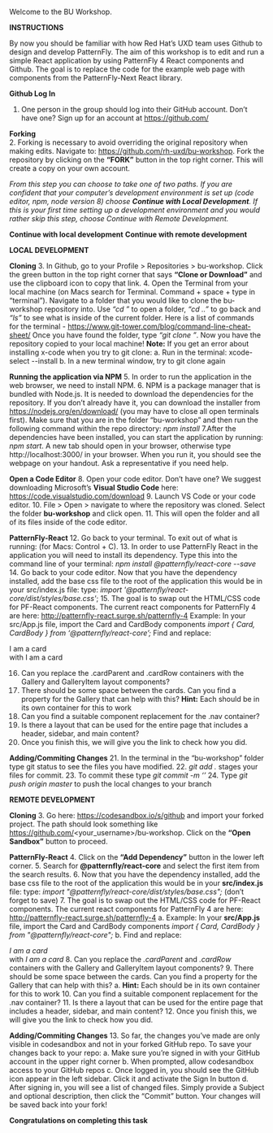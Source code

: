 Welcome to the BU Workshop. 

**INSTRUCTIONS**

By now you should be familiar with how Red Hat’s UXD team uses Github to design and develop PatternFly. The aim of this workshop is to edit and run a simple React application by using PatternFly 4 React components and Github. The goal is to replace the code for the example web page with components from the PatternFly-Next React library. 

**Github Log In**
1. One person in the group should log into their GitHub account. Don’t have one? Sign up for an account at 		https://github.com/

**Forking**														
2. Forking is necessary to avoid overriding the original repository when making edits. Navigate to: https://github.com/rh-uxd/bu-workshop. Fork the repository by clicking on the **“FORK”** button in the top right corner. This will create a copy on your own account.


*From this step you can choose to take one of two paths. If you are confident that your computer’s development environment is set up (code editor, npm, node version 8) choose **Continue with Local Development**. If this is your first time setting up a development environment and you would rather skip this step, choose Continue with Remote Development.*


**Continue with local development**
**Continue with remote development**


**LOCAL DEVELOPMENT**


**Cloning**
3. In Github, go to your Profile > Repositories > bu-workshop. Click the green button in the top right corner that says **“Clone or Download”** and use the clipboard icon to copy that link. 
4. Open the Terminal from your local machine (on Macs search for Terminal. Command + space + type in “terminal”). Navigate to a folder that you would like to clone the bu-workshop repository into. Use *“cd <folder name>”* to open a folder, *“cd ..”* to go back and *“ls”* to see what is inside of the current folder. Here is a list of commands for the terminal - https://www.git-tower.com/blog/command-line-cheat-sheet/ 
Once you have found the folder, type *“git clone <the copied link>”*. Now you have the repository copied to your local machine! 
**Note:** If you get an error about installing x-code when you try to git clone:
	a. Run in the terminal: xcode-select --install
	b. In a new terminal window, try to git clone again

**Running the application via NPM**
5. In order to run the application in the web browser, we need to install NPM.
6. NPM is a package manager that is bundled with Node.js. It is needed to download the dependencies for the repository. If you don’t already have it, you can download the installer from https://nodejs.org/en/download/ (you may have to close all open terminals first). Make sure that you are in the folder “bu-workshop” and then run the following command within the repo directory: *npm install*
7.After the dependencies have been installed, you can start the application by running: *npm start*. A new tab should open in your browser, otherwise type http://localhost:3000/ in your browser. When you run it, you should see the webpage on your handout. Ask a representative if you need help.

**Open a Code Editor**
8. Open your code editor. Don’t have one? We suggest downloading Microsoft’s **Visual Studio Code** here: https://code.visualstudio.com/download 
9. Launch VS Code or your code editor.
10. File > Open > navigate to where the repository was cloned. Select the folder **bu-workshop** and click open.
11. This will open the folder and all of its files inside of the code editor. 

**PatternFly-React**
12. Go back to your terminal. To exit out of what is running: (for Macs: Control + C).
13. In order to use PatternFly React in the application you will need to install its dependency. Type this into the command line of your terminal: 
	*npm install @patternfly/react-core --save*
14. Go back to your code editor. Now that you have the dependency installed, add the base css file to the root of the application this would be in your src/index.js file: type:
	*import '@patternfly/react-core/dist/styles/base.css'*;
15. The goal is to swap out the HTML/CSS code for PF-React components. The current react components for PatternFly 4 are here: http://patternfly-react.surge.sh/patternfly-4
	Example: In your src/App.js file, import the Card and CardBody components
		*import { Card, CardBody } from ‘@patternfly/react-core’;*
	Find and replace:
		<div className="card">I am a card</div>
	with
		<Card><CardBody>I am a card</CardBody></Card>
	
16. Can you replace the .cardParent and .cardRow containers with the Gallery and GalleryItem layout components?
17. There should be some space between the cards. Can you find a property for the Gallery that can help with this?
	**Hint:** Each <Card> should be in its own <GalleryItem> container for this to work
18. Can you find a suitable component replacement for the .nav container?
19. Is there a layout that can be used for the entire page that includes a header, sidebar, and main content?
20. Once you finish this, we will give you the link to check how you did. 

**Adding/Commiting Changes**
21. In the terminal in the “bu-workshop” folder type git status to see the files you have modified.
22. *git add .*  stages your files for commit.
23. To commit these type *git commit -m ‘<commit message>’*
24. Type *git push origin master* to push the local changes to your branch


**REMOTE DEVELOPMENT**


**Cloning**
3. Go here: https://codesandbox.io/s/github and import your forked project. The path should look something like https://github.com/<your_username>/bu-workshop. Click on the **“Open Sandbox”** button to proceed.

**PatternFly-React**
4. Click on the **“Add Dependency”** button in the lower left corner.
5. Search for **@patternfly/react-core** and select the first item from the search results.
6. Now that you have the dependency installed, add the base css file to the root of the application this would be in your **src/index.js** file: type:
*import "@patternfly/react-core/dist/styles/base.css";*
(don’t forget to save)
7. The goal is to swap out the HTML/CSS code for PF-React components. The current react components for PatternFly 4 are here: http://patternfly-react.surge.sh/patternfly-4
	a. Example: In your **src/App.js** file, import the Card and CardBody components
		*import { Card, CardBody } from "@patternfly/react-core";*
	b. Find and replace:
		*<div className="card">I am a card</div>*
	with
		*<Card><CardBody>I am a card</CardBody></Card>*
8. Can you replace the *.cardParent* and *.cardRow* containers with the Gallery and GalleryItem layout components?
9. There should be some space between the cards. Can you find a property for the Gallery that can help with this?
	a. **Hint:** Each <Card> should be in its own <GalleryItem> container for this to work
10. Can you find a suitable component replacement for the .nav container?
11. Is there a layout that can be used for the entire page that includes a header, sidebar, and main content?
12. Once you finish this, we will give you the link to check how you did. 


**Adding/Commiting Changes**
13. So far, the changes you’ve made are only visible in codesandbox and not in your forked GitHub repo. To save your changes back to your repo:
	a. Make sure you’re signed in with your GitHub account in the upper right corner
	b. When prompted, allow codesandbox access to your GitHub repos
	c. Once logged in, you should see the GitHub icon appear in the left sidebar. Click it and activate the Sign In button
	d. After signing in, you will see a list of changed files. Simply provide a Subject and optional description, then 	   click the “Commit” button. Your changes will be saved back into your fork!


**Congratulations on completing this task**








